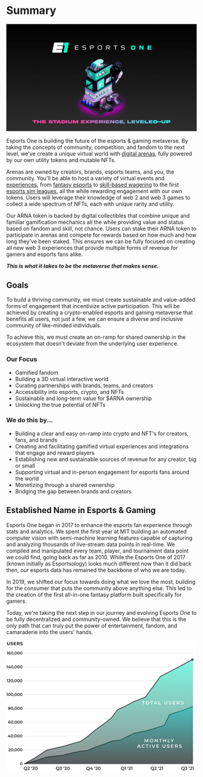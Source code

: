# Summary

![Building the metaverse for esports and gaming, the right way.](<.gitbook/assets/Intro Slide>)

Esports One is building the future of the esports & gaming metaverse. By taking the concepts of community, competition, and fandom to the next level, we've create a unique virtual world with [digital arenas](metaverse/metarenas.md), fully powered by our own utility tokens and mutable NFTs.

Arenas are owned by creators, brands, esports teams, and you, the community. You'll be able to host a variety of virtual events and [experiences](metaverse/experiences/), from [fantasy esports](metaverse/experiences/fantasy-esports.md) to [skill-based wagering](metaverse/experiences/skill-based.md) to the first [esports sim leagues](metaverse/experiences/esports-sim.md), all the while rewarding engagement with our own tokens. Users will leverage their knowledge of web 2 and web 3 games to collect a wide spectrum of NFTs, each with unique rarity and utility.

Our ARNA token is backed by digital collectibles that combine unique and familiar gamification mechanics all the while providing value and status based on fandom and skill, not chance. Users can stake their ARNA token to participate in arenas and compete for rewards based on how much and how long they've been staked. This ensures we can be fully focused on creating all new web 3 experiences that provide multiple forms of revenue for gamers and esports fans alike.

_**This is what it takes to be the metaverse that makes sense.**_

## Goals

To build a thriving community, we must create sustainable and value-added forms of engagement that incentivize active participation. This will be achieved by creating a crypto-enabled esports and gaming metaverse that benefits all users, not just a few, we can ensure a diverse and inclusive community of like-minded individuals.

To achieve this, we must create an on-ramp for shared ownership in the ecosystem that doesn't deviate from the underlying user experience.

### Our Focus

* Gamified fandom
* Building a 3D virtual interactive world
* Curating partnerships with brands, teams, and creators
* Accessibility into esports, crypto, and NFTs
* Sustainable and long-term value for $ARNA ownership
* Unlocking the true potential of NFTs

### We do this by...

* Building a clear and easy on-ramp into crypto and NFT's for creators, fans, and brands
* Creating and facilitating gamified virtual experiences and integrations that engage and reward players
* Establishing new and sustainable sources of revenue for any creator, big or small
* Supporting virtual and in-person engagement for esports fans around the world
* Monetizing through a shared ownership
* Bridging the gap between brands and creators

## Established Name in Esports & Gaming

Esports One began in 2017 to enhance the esports fan experience through stats and analytics. We spent the first year at MIT building an automated computer vision with semi-machine learning features capable of capturing and analyzing thousands of live-stream data points in real-time. We compiled and manipulated every team, player, and tournament data point we could find, going back as far as 2010. While the Esports One of 2017 (known initially as Esportsology) looks much different now than it did back then, our esports data has remained the backbone of who we are today.

In 2019, we shifted our focus towards doing what we love the most, building for the consumer that puts the community above anything else. This led to the creation of the first all-in-one fantasy platform built specifically for gamers.

Today, we're taking the next step in our journey and evolving Esports One to be fully decentralized and community-owned. We believe that this is the only path that can truly put the power of entertainment, fandom, and camaraderie into the users' hands.

![](<.gitbook/assets/User Growth.png>)
